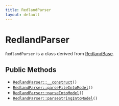 ```yaml
---
title: RedlandParser
layout: default
---
```


# RedlandParser

<code>RedlandParser</code> is a class derived from <a href="RedlandBase">RedlandBase</a>.

## Public Methods

* <code><a href="RedlandParser%3A%3A__construct">RedlandParser::__construct</a>()</code>
* <code><a href="RedlandParser%3A%3AparseFileIntoModel">RedlandParser::parseFileIntoModel</a>()</code>
* <code><a href="RedlandParser%3A%3AparseIntoModel">RedlandParser::parseIntoModel</a>()</code>
* <code><a href="RedlandParser%3A%3AparseStringIntoModel">RedlandParser::parseStringIntoModel</a>()</code>

